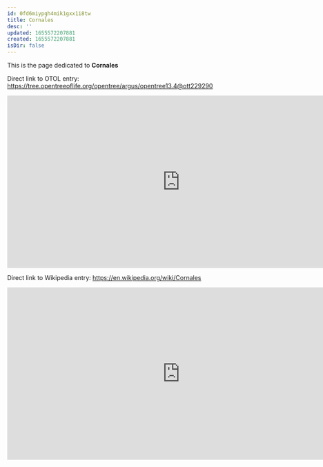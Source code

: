 ```yaml
---
id: 0fd6miypgh4mik1gxx1i8tw
title: Cornales
desc: ''
updated: 1655572207881
created: 1655572207881
isDir: false
---
```

This is the page dedicated to **Cornales**


Direct link to OTOL entry: https://tree.opentreeoflife.org/opentree/argus/opentree13.4@ott229290



<html>
    <body>
    <iframe src="https://tree.opentreeoflife.org/opentree/argus/opentree13.4@ott229290"
    width="800" height="400" frameborder="0" allowfullscreen> </iframe>
    </body>
</html>
    


Direct link to Wikipedia entry: https://en.wikipedia.org/wiki/Cornales



<html>
    <body>
    <iframe src="https://en.wikipedia.org/wiki/Cornales"
    width="800" height="400" frameborder="0" allowfullscreen> </iframe>
    </body>
</html>
    
